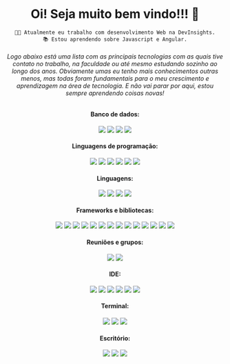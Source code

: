 
<h1 align="center"> Oi! Seja muito bem vindo!!! 🖖 </h1>
<div align="center">    
    
    👩‍💻 Atualmente eu trabalho com desenvolvimento Web na DevInsights.
    📚 Estou aprendendo sobre Javascript e Angular.
    
</div>  

<div align="center">    
  <h6> Logo abaixo está uma lista com as principais tecnologias com as quais tive contato no trabalho, na faculdade ou até mesmo estudando sozinho ao longo dos anos. Obviamente umas eu tenho mais conhecimentos outras menos, mas todas foram fundamentais para o meu crescimento e aprendizagem na área de    tecnologia. E não vai parar por aqui, estou sempre aprendendo coisas novas! </h4>
</div>
<div align="center"> <h4> Banco de dados: </h4> </div>
<div class="banco-de-dados" align="center">
<img src="https://img.shields.io/badge/Oracle-F80000?style=for-the-badge&logo=Oracle&logoColor=white"> 
<img src="https://img.shields.io/badge/MySQL-005C84?style=for-the-badge&logo=mysql&logoColor=white"> 
 <img src="https://img.shields.io/badge/MariaDB-003545?style=for-the-badge&logo=mariadb&logoColor=white"> 
<img src="https://img.shields.io/badge/Microsoft%20SQL%20Server-CC2927?style=for-the-badge&logo=microsoft%20sql%20server&logoColor=white"> 
</div>
    
<div align="center"> <h4> Linguagens de programação: </h4> </div> 
<div class="linguagens-de-programacao" align="center">
    <img src="https://img.shields.io/badge/C-00599C?style=for-the-badge&logo=c&logoColor=white"> 
    <img src="https://img.shields.io/badge/C%23-239120?style=for-the-badge&logo=c-sharp&logoColor=white"> 
    <img src="https://img.shields.io/badge/JavaScript-323330?style=for-the-badge&logo=javascript&logoColor=F7DF1E"> 
    <img src="https://img.shields.io/badge/TypeScript-007ACC?style=for-the-badge&logo=typescript&logoColor=white"> 
    <img src="https://img.shields.io/badge/PHP-777BB4?style=for-the-badge&logo=php&logoColor=white"> 
    <img src="https://img.shields.io/badge/Java-ED8B00?style=for-the-badge&logo=java&logoColor=white"> 
</div>

<div align="center"> <h4> Linguagens: </h4> </div>
<div class="linguagens" align="center">
  <img src="https://img.shields.io/badge/CSS3-1572B6?style=for-the-badge&logo=css3&logoColor=white">
  <img src="https://img.shields.io/badge/HTML5-E34F26?style=for-the-badge&logo=html5&logoColor=white">
  <img src="https://img.shields.io/badge/json-5E5C5C?style=for-the-badge&logo=json&logoColor=white">
  <img src="https://img.shields.io/badge/Markdown-000000?style=for-the-badge&logo=markdown&logoColor=white">
</div> 

<div align="center"> <h4> Frameworks e bibliotecas: </h4> </div>
<div class="linguagens" align="center">
    <img src="https://img.shields.io/badge/Apache-D22128?style=for-the-badge&logo=Apache&logoColor=white">
    <img src="https://img.shields.io/badge/Laravel-FF2D20?style=for-the-badge&logo=laravel&logoColor=white">
    <img src="https://img.shields.io/badge/Node.js-339933?style=for-the-badge&logo=nodedotjs&logoColor=white">
    <img src="https://img.shields.io/badge/npm-CB3837?style=for-the-badge&logo=npm&logoColor=white">
    <img src="https://img.shields.io/badge/Packagist-F28D1A?style=for-the-badge&logo=Packagist&logoColor=white">
    <img src="https://img.shields.io/badge/Docker-2CA5E0?style=for-the-badge&logo=docker&logoColor=white">
    <img src="https://img.shields.io/badge/Composer-885630?style=for-the-badge&logo=Composer&logoColor=white">
    <img src="https://img.shields.io/badge/Cypress-17202C?style=for-the-badge&logo=cypress&logoColor=white">
    <img src="https://img.shields.io/badge/jQuery-0769AD?style=for-the-badge&logo=jquery&logoColor=white">
    <img src="https://img.shields.io/badge/Bootstrap-563D7C?style=for-the-badge&logo=bootstrap&logoColor=white">
    <img src="https://img.shields.io/badge/Vue.js-35495E?style=for-the-badge&logo=vuedotjs&logoColor=4FC08D">
    <img src="https://img.shields.io/badge/Xampp-F37623?style=for-the-badge&logo=xampp&logoColor=white">
    <img src="https://img.shields.io/badge/Unity-100000?style=for-the-badge&logo=unity&logoColor=white">
    <img src="https://img.shields.io/badge/GitHub%20Pages-222222?style=for-the-badge&logo=GitHub%20Pages&logoColor=white">
</div>

<div align="center"> <h4> Reuniões e grupos: </h4> </div>
<div class="grupos" align="center">
    <img src="https://img.shields.io/badge/Discord-5865F2?style=for-the-badge&logo=discord&logoColor=white">
    <img src="https://img.shields.io/badge/Skype-00AFF0?style=for-the-badge&logo=skype&logoColor=white">
</div>
              
<div align="center"> <h4> IDE: </h4> </div>
<div class="ide" align="center">
    <img src="https://img.shields.io/badge/Android_Studio-3DDC84?style=for-the-badge&logo=android-studio&logoColor=white">
    <img src="https://img.shields.io/badge/Eclipse-2C2255?style=for-the-badge&logo=eclipse&logoColor=white">
    <img src="https://img.shields.io/badge/apache%20netbeans-1B6AC6?style=for-the-badge&logo=apache%20netbeans%20IDE&logoColor=white">
    <img src="https://img.shields.io/badge/Notepad++-90E59A.svg?style=for-the-badge&logo=notepad%2B%2B&logoColor=black">
    <img src="https://img.shields.io/badge/sublime_text-%23575757.svg?&style=for-the-badge&logo=sublime-text&logoColor=important">
    <img src="https://img.shields.io/badge/Visual_Studio-5C2D91?style=for-the-badge&logo=visual%20studio&logoColor=white">
</div>

<div align="center"> <h4> Terminal: </h4> </div>
<div class="terminal" align="center">
    <img src="https://img.shields.io/badge/GIT-E44C30?style=for-the-badge&logo=git&logoColor=white">
    <img src="https://img.shields.io/badge/powershell-5391FE?style=for-the-badge&logo=powershell&logoColor=white">
    <img src="https://img.shields.io/badge/windows%20terminal-4D4D4D?style=for-the-badge&logo=windows%20terminal&logoColor=white">
</div>

<div align="center"> <h4> Escritório: </h4> </div>
<div class="escritório" align="center">
    <img src="https://img.shields.io/badge/LibreOffice-18A303?style=for-the-badge&logo=LibreOffice&logoColor=white">
    <img src="https://img.shields.io/badge/Microsoft_Office-D83B01?style=for-the-badge&logo=microsoft-office&logoColor=white">
    <img src="https://img.shields.io/badge/Trello-0052CC?style=for-the-badge&logo=trello&logoColor=white">
</div>
              
    
    

